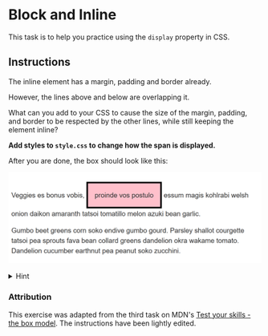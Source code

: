 # Block and Inline

This task is to help you practice using the `display` property in CSS.

## Instructions

The inline element has a margin, padding and border already. 

However, the lines above and below are overlapping it.

What can you add to your CSS to cause the size of the margin, padding, and border to be respected by the other lines, while still keeping the element inline?

**Add styles to `style.css` to change how the span is displayed.**

After you are done, the box should look like this:

![](box-model-finished.png)


<details>
  <summary>Hint </summary>

  Try setting the <code>display</code> property. If you're still stuck, check out <a href="https://developer.mozilla.org/en-US/docs/Learn/CSS/Building_blocks/The_box_model#the_box_model_and_inline_boxes">this section on MDN</a>.

</details>

### Attribution

This exercise was adapted from the third task on MDN's [Test your skills - the box model](https://developer.mozilla.org/en-US/docs/Learn/CSS/Building_blocks/Box_Model_Tasks). The instructions have been lightly edited.
